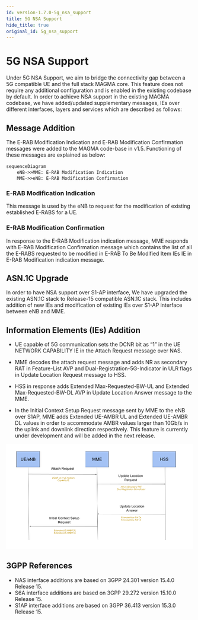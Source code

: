 ```yaml
---
id: version-1.7.0-5g_nsa_support
title: 5G NSA Support
hide_title: true
original_id: 5g_nsa_support
---
```


# 5G NSA Support

Under 5G NSA Support, we aim to bridge the connectivity gap between a 5G compatible UE and the full stack MAGMA core. This feature does not require any additional configuration and is enabled in the existing codebase by default. In order to achieve NSA support in the existing MAGMA codebase, we have added/updated supplementary messages, IEs over different interfaces, layers and services which are described as follows:

## Message Addition

The E-RAB Modification Indication and E-RAB Modification Confirmation messages were added to the MAGMA code-base in v1.5. Functioning of these messages are explained as below:

```mermaid
sequenceDiagram
    eNB->>MME: E-RAB Modification Indication
    MME->>eNB: E-RAB Modification Confirmation
```

### E-RAB Modification Indication

This message is used by the eNB to request for the modification of existing established E-RABS for a UE.

### E-RAB Modification Confirmation

In response to the E-RAB Modification indication message, MME responds with E-RAB Modification Confirmation message which contains the list of all the E-RABS requested to be modified in E-RAB To Be Modified Item IEs IE in E-RAB Modification indication message.

## ASN.1C Upgrade

In order to have NSA support over S1-AP interface, We have upgraded the existing ASN.1C stack to Release-15 compatible ASN.1C stack. This includes addition of new IEs and modification of existing IEs over S1-AP interface between eNB and MME.

## Information Elements (IEs) Addition

- UE capable of 5G communication sets the DCNR bit as “1” in the UE NETWORK CAPABILITY IE in the Attach Request message over NAS.

- MME decodes the attach request message and adds NR as secondary RAT in Feature-List AVP and Dual-Registration-5G-Indicator in ULR flags in Update Location Request message to HSS.

- HSS in response adds Extended Max-Requested-BW-UL and Extended Max-Requested-BW-DL AVP in Update Location Answer message to the MME.

- In the Initial Context Setup Request message sent by MME to the eNB over S1AP, MME adds Extended UE-AMBR UL and Extended UE-AMBR DL values in order to accommodate AMBR values larger than 10Gb/s in the uplink and downlink direction respectively. This feature is currently under development and will be added in the next release.

![NSA IEs Addition](../../../../readmes/assets/lte/NSA-IE-Addition.png?raw=true "NSA IEs Addition")

## 3GPP References

- NAS interface additions are based on 3GPP 24.301 version 15.4.0 Release 15.
- S6A interface additions are based on 3GPP 29.272 version 15.10.0 Release 15.
- S1AP interface additions are based on 3GPP 36.413 version 15.3.0 Release 15.
